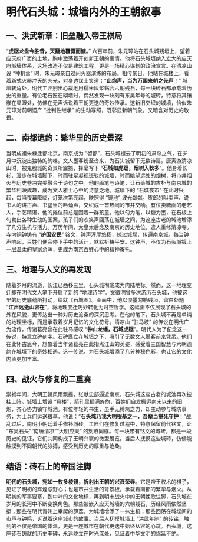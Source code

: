 
# 明代石头城：城墙内外的王朝叙事

## 一、洪武新章：旧垒融入帝王棋局​
“**虎踞龙盘今胜昔，天翻地覆慨而慷。**” 六百年前，朱元璋站在石头城残垣上，望着应天府广袤的土地，胸中激荡着开创新王朝的豪情。他将石头城垣纳入宏大的应天府城墙体系，这场改造不仅是建筑工程，更是一场精心谋划的政治宣言。​
在清凉山设 “神机营” 时，朱元璋亲自过问火器演练的布局。相传某日，他站在城楼上，看着新式火器冲天的火光，对身边谋士笑道：“**此炮声，当为万国来朝之先声**！” 城墙转角处，明代工匠别出心裁地用糯米灰浆黏合六朝残石，每一块砖石都承载着历史的重量。有位老石匠在砌墙时，偶然发现一块刻有东吴年号的城砖，特意将其镶嵌在显眼处，仿佛在无声诉说着王朝更迭的奇妙传承。这新旧交织的城墙，恰似朱元璋对前朝遗产 “批判性继承” 的生动写照，既彰显新朝气象，又暗含对历史的敬畏。​
## 二、南都遗韵：繁华里的历史景深​
当明成祖朱棣迁都北京，南京成为 “留都”，石头城褪去了明初的肃杀之气，在岁月中沉淀出独特的韵味。​
文人墨客纷至沓来，为石头城留下无数诗篇。唐寅游清凉山时，被鬼脸城的奇景所震撼，挥毫写下 “**石城如虎踞，烟树入秋多**”。他身着长衫，漫步在城墙脚下，时而驻足凝视斑驳的城墙，时而眺望远处的烟树，将市井烟火与历史苍凉完美融合于诗句之中。他的画笔与诗笔，让石头城的古朴与南京城的繁华相映成趣，成为文人雅士心中的诗意之地。​
城墙下的 “石城夜市” 在此时兴起，每当夜幕降临，灯笼次第亮起，映照得 “镜池” 波光粼粼。货郎的叫卖声、说书人的讲古声、书塾里的吟诵声，交织成一首热闹的市井交响。有位卖糖画的老艺人，手艺精湛，他的摊位前总是围着一群孩童。他以勺为笔，以糖为墨，在石板上勾勒出各种生动的图案，孩子们的欢笑声回荡在城墙之间，为这座古老的城池增添了几分生机与活力。​
万历年间，太皇太后念及南京的历史地位，遣人重修清凉寺。寺内铜钟铸有 “**护国安民**” 铭文，钟声浑厚悠扬，掠过城堞，传遍南京城。每当钟声响起，百姓们便会停下手中的活计，默默祈祷平安。这钟声，不仅为石头城镀上一层温柔的皇家余晖，更成为南京百姓心中的精神寄托。​
## 三、地理与人文的再发现​
随着岁月的流逝，长江已西移三里，石头城彻底成为内陆地标。然而，这一地理变迁却在明代文人笔下开启了新的 “地理诗学”。​
文徵明曾多次游历石头城，他被这里的历史底蕴所打动，绘就《石城图》。画面中，他以淡墨勾勒残垣，留白处题 “**江声远逝山容在**”，将地理变迁巧妙转化为时空哲学。这幅画不仅展现了石头城的外在风貌，更传达出一种对历史沧桑的深沉思考。在他的笔下，石头城不再是单纯的地理坐标，而是承载着岁月记忆的文化符号。​
清凉山 “驻马坡” 的传说在明代广为流传，传诸葛亮曾在此驻马感叹 “**钟山龙蟠，石城虎踞**”。明代人为了纪念这一传说，特意立碑刻字。石碑矗立在城垣之下，吸引了无数文人墨客前来凭吊。他们在此怀古思今，想象着当年诸葛亮在此指点江山的英姿，感受着三国智慧与六朝遗韵在城垣下的奇妙相遇。这一传说，为石头城增添了几分神秘色彩，也让它的文化内涵更加丰富。​
## 四、战火与修复的二重奏​
崇祯年间，大明王朝风雨飘摇，张献忠部逼近南京，石头城这座古老的城池再次披挂上阵。城墙上增设 “悬楼”，箭孔里插满旌旗，百姓们自发搬运南宋以来的旧炮，齐心协力镇守城池。有位年轻的书生，虽手无缚鸡之力，却主动参与城防事务，为士兵们运送粮草。他说：“**石头城乃我大明根基之一，吾辈当拼死守护**！”​
战乱过后，南明小朝廷着手修补城砖。工匠们在修复过程中，特意保留前代铭文，让 “东吴石头”“南唐清凉”“大明应天” 的刻痕同框。每一块带有铭文的城砖，都是一段历史的见证，它们共同构成了王朝兴衰的微型展览。当后人抚摸这些城砖，仿佛能触摸到不同朝代的脉搏，感受到历史的厚重与沧桑。​
## 结语：砖石上的帝国注脚​
**明代的石头城，宛如一枚多棱镜，折射出王朝的兴衰荣辱**。它是帝王权术的棋子，见证了明初的辉煌与野心；也是市井生活的背景板，承载着南都的繁华与烟火。从明初的军事要塞，到中叶的文化地标，再到明末战火中的王朝挽歌注脚，石头城在岁月的长河中不断变换角色。​
那些被嵌入应天城墙的六朝残石，历经风雨依然坚挺；那些在明代青砖上攀爬的薜荔，为城墙增添了一抹生机；那些回荡在城堞间的市声与钟鸣，诉说着这座城市的故事。当后人抚摸城墙上 “洪武年制” 的砖铭，触到的不仅是帝国的体温，更是一座城市在朝代更迭中始终从容的心跳。石头城，这座砖石铸就的历史丰碑，永远屹立在时光深处，见证着中华文明的绵延不绝。